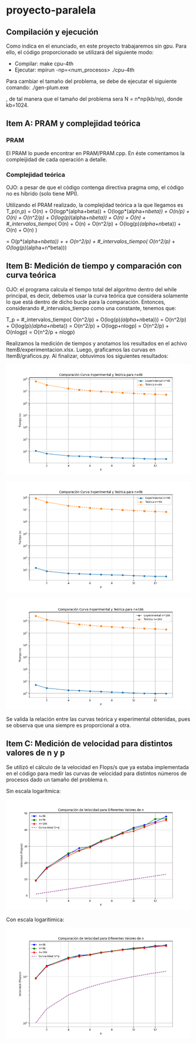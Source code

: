 # proyecto-paralela

## Compilación y ejecución
Como indica en el enunciado, en este proyecto trabajaremos sin gpu. Para ello, el código proporcionado se utilizará del siguiente modo:
- Compilar: make cpu-4th
- Ejecutar: mpirun -np=<num_procesos> ./cpu-4th

Para cambiar el tamaño del problema, se debe de ejecutar el siguiente comando: 
./gen-plum.exe <n> <np>

, de tal manera que el tamaño del problema sera N = n*np(kb/np), donde kb=1024.

## Item A: PRAM y complejidad teórica

### PRAM
El PRAM lo puede encontrar en PRAM/PRAM.cpp. En éste comentamos la compleijidad de cada operación a detalle.

### Complejidad teórica

OJO: a pesar de que el código contenga directiva pragma omp, el código no es híbrido (solo tiene MPI).

Utilizando el PRAM realizado, la complejidad teórica a la que llegamos es 
T_p(n,p) = O(n) + O(logp*(alpha+beta)) + O(logp*(alpha+n*beta)) +   O(n/p) + O(n) + O(n^2/p) + O(log(p)*(alpha+n*beta)) + O(n) + O(n) + #_intervalos_tiempo*( O(n) + O(n) + O(n^2/p) + O(log(p)*(alpha+n*beta)) + O(n) + O(n) )

= O(p*(alpha+n*beta)) + + O(n^2/p) + #_intervalos_tiempo( O(n^2/p) + O(log(p)*(alpha+n*beta))) 


## Item B: Medición de tiempo y comparación con curva teórica
OJO: el programa calcula el tiempo total del algoritmo dentro del while principal, es decir, debemos usar la curva teórica que considera solamente lo que está dentro de dicho bucle para la comparación. Entonces, considerando #_intervalos_tiempo como una constante, tenemos que:

T_p = #_intervalos_tiempo( O(n^2/p) + O(log(p)*(alpha+n*beta))) 
 = O(n^2/p) + O(log(p)*(alpha+n*beta)) = O(n^2/p) + O(logp+nlogp) = O(n^2/p) + O(nlogp) = O(n^2/p + nlogp)

 Realizamos la medición de tiempos y anotamos los resultados en el achivo ItemB/experimentacion.xlsx. Luego, graficamos las curvas en ItemB/graficos.py. Al finalizar, obtuvimos los siguientes resultados:

![comparacion_8k](ItemB/comparacion_8k.png)

![comparacion_9k](ItemB/comparacion_9k.png)

![comparacion_16k](ItemB/comparacion_16k.png)

Se valida la relación entre las curvas teórica y experimental obtenidas, pues se observa que una siempre es proporcional a otra.

## Item C: Medición de velocidad para distintos valores de n y p

Se utilizó el cálculo de la velocidad en Flops/s que ya estaba implementada en el código para medir las curvas de velocidad para distintos números de procesos dado un tamaño del problema n.

Sin escala logarítmica:

![comparacion_8k](ItemC/comparacion.png)

Con escala logarítimica:

![comparacion_9k](ItemC/comparacion_escalaLog.png)